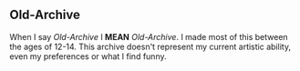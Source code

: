 Old-Archive
-----------

When I say *Old-Archive* I **MEAN** *Old-Archive*. I made most of this between the ages of 12-14. This archive doesn't represent my current artistic ability, even my preferences or what I find funny. 
